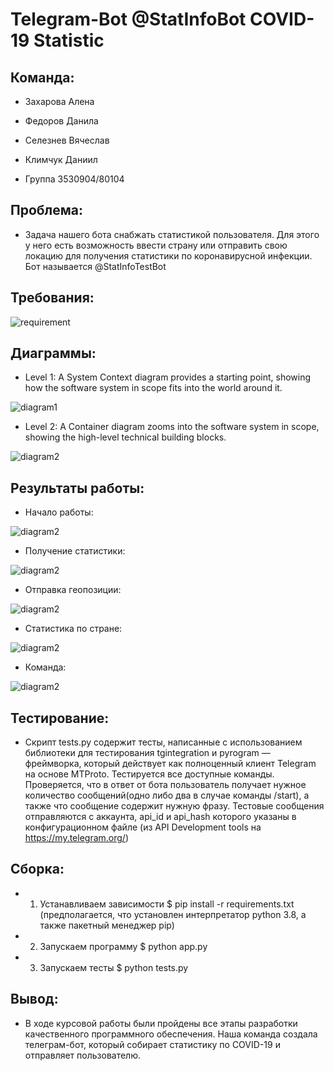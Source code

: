 # Telegram-Bot @StatInfoBot COVID-19 Statistic


## Команда:

- Захарова Алена

- Федоров Данила

- Селезнев Вячеслав

- Климчук Даниил

- Группа 3530904/80104


## Проблема:

- Задача нашего бота снабжать статистикой пользователя. Для этого у него есть возможность ввести страну или отправить свою локацию для получения статистики по коронавирусной инфекции. Бот называется @StatInfoTestBot


## Требования:

![requirement](/docs/Screenshots/requirement.JPG)


## Диаграммы:

- Level 1: A System Context diagram provides a starting point, showing how the software system in scope fits into the world around it.

![diagram1](/docs/Screenshots/diagram1.JPG)

- Level 2: A Container diagram zooms into the software system in scope, showing the high-level technical building blocks.

![diagram2](/docs/Screenshots/diagram2.JPG)


## Результаты работы:

- Начало работы:

![diagram2](/docs/Screenshots/start.JPG)

- Получение статистики:

![diagram2](/docs/Screenshots/statistic.JPG)

- Отправка геопозиции:

![diagram2](/docs/Screenshots/location.JPG)

- Статистика по стране:

![diagram2](/docs/Screenshots/country.JPG)

- Команда:

![diagram2](/docs/Screenshots/contacts.JPG)


## Тестирование:

- Скрипт tests.py содержит тесты, написанные с использованием библиотеки для тестирования tgintegration и pyrogram — фреймворка, который действует как полноценный клиент Telegram на основе MTProto.
Тестируется все доступные команды. Проверяется, что в ответ от бота пользователь получает нужное количество сообщений(одно либо два в случае команды /start), а также что сообщение содержит нужную фразу.
Тестовые сообщения отправляются с аккаунта, api_id и api_hash которого указаны в конфигурационном файле (из API Development tools на https://my.telegram.org/)


## Сборка:

- 1.	Устанавливаем зависимости
		$ pip install -r requirements.txt
		(предполагается, что установлен интерпретатор python 3.8, а также пакетный менеджер pip)
		
- 2.	Запускаем программу
		$ python app.py
		
- 3.	Запускаем тесты
		$ python tests.py


## Вывод:

- В ходе курсовой работы были пройдены все этапы разработки качественного программного обеспечения. Наша команда создала телеграм-бот, который собирает статистику по COVID-19 и отправляет пользователю.



